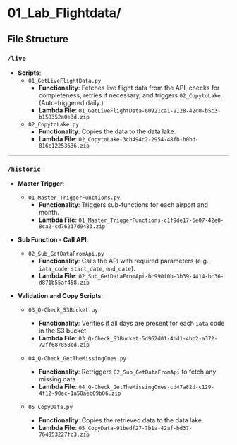 # 01\_Lab\_Flightdata/

## File Structure

### `/live`

- **Scripts**:
  - `01_GetLiveFlightData.py`
    - **Functionality**: Fetches live flight data from the API, checks for completeness, retries if necessary, and triggers `02_CopytoLake`. (Auto-triggered daily.)
    - **Lambda File**: `01_GetLiveFlightData-60921ca1-9128-42c0-b5c3-b158352a0e3d.zip`
  - `02_CopytoLake.py`
    - **Functionality**: Copies the data to the data lake.
    - **Lambda File**: `02_CopytoLake-3cb494c2-2954-48fb-b0bd-816c12253636.zip`

---

### `/historic`

- **Master Trigger**:
  - `01_Master_TriggerFunctions.py`
    - **Functionality**: Triggers sub-functions for each airport and month.
    - **Lambda File**: `01_Master_TriggerFunctions-c1f9de17-6e07-42e0-8ca2-cd76237d9483.zip`

- **Sub Function - Call API**:
  - `02_Sub_GetDataFromApi.py`
    - **Functionality**: Calls the API with required parameters (e.g., `iata_code`, `start_date`, `end_date`).
    - **Lambda File**: `02_Sub_GetDataFromApi-bc990f0b-3b39-4414-bc36-d871b55af458.zip`

- **Validation and Copy Scripts**:
  - `03_Q-Check_S3Bucket.py`
    - **Functionality**: Verifies if all days are present for each `iata` code in the S3 bucket.
    - **Lambda File**: `03_Q-Check_S3Bucket-5d962d01-4bd1-4bb2-a372-72ff687858cd.zip`

  - `04_Q-Check_GetTheMissingOnes.py`
    - **Functionality**: Retriggers `02_Sub_GetDataFromApi` to fetch any missing data.
    - **Lambda File**: `04_Q-Check_GetTheMissingOnes-cd47a82d-c129-4f12-90ec-1a50aeb09b06.zip`

  - `05_CopyData.py`
    - **Functionality**: Copies the retrieved data to the data lake.
    - **Lambda File**: `05_CopyData-91bedf27-7b1a-42af-bd37-764853227fc3.zip`
